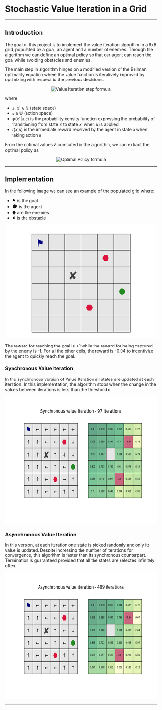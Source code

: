 # Stochastic Value Iteration in a Grid

---

## Introduction
The goal of this project is to implement the value iteration algorithm in a 6x6 grid, populated by a goal, 
an agent and a number of enemies. Through the algorithm we can define an optimal policy so that our agent
can reach the goal while avoiding obstacles and enemies. 

The main step in algorithm hinges on a modified version of the Bellman optimality equation
 where the value function is iteratively improved by optimizing with respect to the previous decisions.

<p align="center">
<img src="https://latex.codecogs.com/png.image?\dpi{600}\bg{white}V_{k&plus;1}(x)=\max_u\left[r(x,u)&plus;\sum_{x%27\in\mathbb{X}}\phi(x%27|x,u)V_k(x%27)\right]" width="522" height="80" alt="Value Iteration step formula">
</p>
where

- 𝑥, 𝑥' ∈ 𝕏 (state space)
- 𝑢 ∈ 𝕌 (action space)
- φ(𝑥'|𝑥,𝑢) is the probability density function expressing the probability of transitioning from state 𝑥 to state 
𝑥' when 𝑢 is applied
- 𝑟(𝑥,𝑢) is the immediate reward received by the agent in state 𝑥 when taking action 𝑢

From the optimal values 𝑉 computed in the algorithm, we can extract the optimal policy as 

<p align="center">
<img src="https://latex.codecogs.com/png.image?\dpi{600}\bg{white}\gamma(x)=\text{arg}\max_u\left[r(x,u)&plus;\sum_{x%27\in\mathbb{X}}\phi(x%27|x,u)V(x%27)\right]" width="522" height="80" alt="Optimal Policy formula">
</p>


--- 
## Implementation
In the following image we can see an example of the populated grid where:
- &#9873; is the goal
- <span STYLE="font-size:14.0pt"> ● </span>is the agent
- &#11043; are the enemies
- ✘ is the obstacle

<p align="center">
<img src="/img/Base_grid.png" width="500" height="375">
</p>
The reward for reaching the goal is +1 while the reward for being captured by the enemy is -1. For all the
other cells, the reward is -0.04 to incentivize the agent to quickly reach the goal.

### Synchronous Value Iteration
In the synchronous version of Value Iteration all states are updated at each iteration. In this 
implementation, the algorithm stops when the change in the values between iterations is less 
than the threshold ε.

<p align="center">
<img src="/img/sync_plot.png" width="700" height="420">
</p>

### Asynchronous Value Iteration
In this version, at each iteration one state is picked randomly and only its value is updated. Despite 
increasing the number of iterations for convergence, this algorithm is faster than its
synchronous counterpart. Termination is guaranteed provided that all the states are selected infinitely
 often.

<p align="center">
<img src="/img/async_plot.png" width="700" height="420">
</p>

---